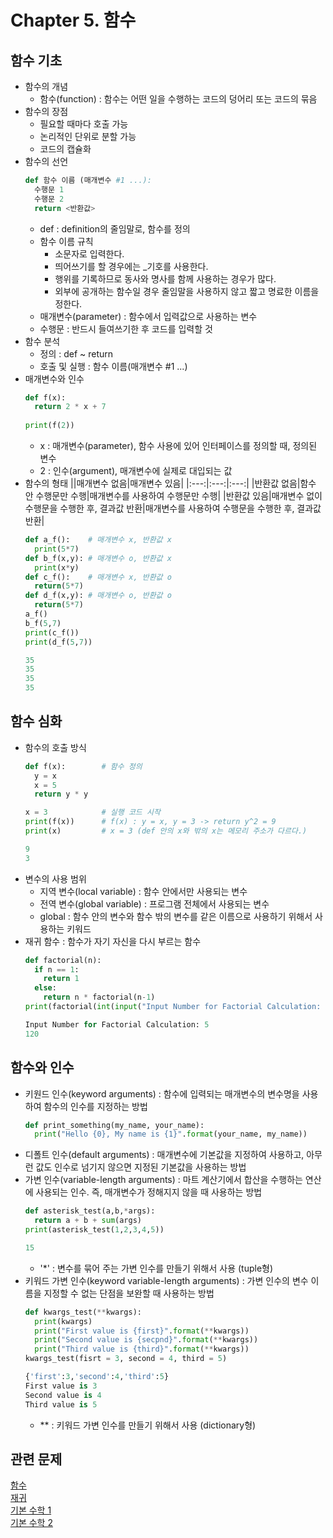 # Chapter 5. 함수

## 함수 기초
- 함수의 개념
  - 함수(function) : 함수는 어떤 일을 수행하는 코드의 덩어리 또는 코드의 묶음
- 함수의 장점
  - 필요할 때마다 호출 가능
  - 논리적인 단위로 분할 가능
  - 코드의 캡슐화
- 함수의 선언
  ```python
  def 함수 이름 (매개변수 #1 ...):
    수행문 1
    수행문 2
    return <반환값>
  ```
  - def : definition의 줄임말로, 함수를 정의
  - 함수 이름 규칙
    - 소문자로 입력한다.
    - 띄어쓰기를 할 경우에는 _기호를 사용한다.
    - 행위를 기록하므로 동사와 명사를 함께 사용하는 경우가 많다.
    - 외부에 공개하는 함수일 경우  줄임말을 사용하지 않고 짧고 명료한 이름을 정한다.
  - 매개변수(parameter) : 함수에서 입력값으로 사용하는 변수
  - 수행문 : 반드시 들여쓰기한 후 코드를 입력할 것
- 함수 분석
  - 정의 : def ~ return
  - 호출 및 실행 : 함수 이름(매개변수 #1 ...)
- 매개변수와 인수
  ```python
  def f(x):
    return 2 * x + 7
    
  print(f(2))
  ```
  - x : 매개변수(parameter), 함수 사용에 있어 인터페이스를 정의할 때, 정의된 변수
  - 2 : 인수(argument), 매개변수에 실제로 대입되는 값
- 함수의 형태
  ||매개변수 없음|매개변수 있음|
  |:---:|:---:|:---:|
  |반환값 없음|함수 안 수행문만 수행|매개변수를 사용하여 수행문만 수행|
  |반환값 있음|매개변수 없이 수행문을 수행한 후, 결과값 반환|매개변수를 사용하여 수행문을 수행한 후, 결과값 반환|
  ```python
  def a_f():    # 매개변수 x, 반환값 x
    print(5*7)
  def b_f(x,y): # 매개변수 o, 반환값 x
    print(x*y)
  def c_f():    # 매개변수 x, 반환값 o
    return(5*7)
  def d_f(x,y): # 매개변수 o, 반환값 o
    return(5*7)
  a_f()
  b_f(5,7)
  print(c_f())
  print(d_f(5,7))
  
  35
  35
  35
  35
  ```
  
## 함수 심화
- 함수의 호출 방식
  ```python
  def f(x):        # 함수 정의
    y = x
    x = 5
    return y * y
  
  x = 3            # 실행 코드 시작
  print(f(x))      # f(x) : y = x, y = 3 -> return y^2 = 9 
  print(x)         # x = 3 (def 안의 x와 밖의 x는 메모리 주소가 다르다.) 
  
  9
  3
  ```
- 변수의 사용 범위
  - 지역 변수(local variable) : 함수 안에서만 사용되는 변수
  - 전역 변수(global variable) : 프로그램 전체에서 사용되는 변수
  - global : 함수 안의 변수와 함수 밖의 변수를 같은 이름으로 사용하기 위해서 사용하는 키워드
- 재귀 함수 : 함수가 자기 자신을 다시 부르는 함수
  ```python
  def factorial(n):
    if n == 1:
      return 1
    else:
      return n * factorial(n-1)
  print(factorial(int(input("Input Number for Factorial Calculation: "))))
  
  Input Number for Factorial Calculation: 5
  120
  ```
  
## 함수와 인수
- 키원드 인수(keyword arguments) : 함수에 입력되는 매개변수의 변수명을 사용하여 함수의 인수를 지정하는 방법
  ```python
  def print_something(my_name, your_name):
    print("Hello {0}, My name is {1}".format(your_name, my_name))
  ```
- 디폴트 인수(default arguments) : 매개변수에 기본값을 지정하여 사용하고, 아무런 값도 인수로 넘기지 않으면 지정된 기본값을 사용하는 방법
- 가변 인수(variable-length arguments) : 마트 계산기에서 합산을 수행하는 연산에 사용되는 인수. 즉, 매개변수가 정해지지 않을 때 사용하는 방법
  ```python
  def asterisk_test(a,b,*args):
    return a + b + sum(args)
  print(asterisk_test(1,2,3,4,5))
  
  15
  ```
  - '*' : 변수를 묶어 주는 가변 인수를 만들기 위해서 사용 (tuple형)
- 키워드 가변 인수(keyword variable-length arguments) : 가변 인수의 변수 이름을 지정할 수 없는 단점을 보완할 때 사용하는 방법
  ```python
  def kwargs_test(**kwargs):
    print(kwargs)
    print("First value is {first}".format(**kwargs))
    print("Second value is {secpnd}".format(**kwargs))
    print("Third value is {third}".format(**kwargs))  
  kwargs_test(fisrt = 3, second = 4, third = 5)
  
  {'first':3,'second':4,'third':5}
  First value is 3
  Second value is 4
  Third value is 5
  ```
  - ** : 키워드 가변 인수를 만들기 위해서 사용 (dictionary형)

## 관련 문제
[함수](https://www.acmicpc.net/step/5)<br>
[재귀](https://www.acmicpc.net/step/19)<br>
[기본 수학 1](https://www.acmicpc.net/step/8)<br>
[기본 수학 2](https://www.acmicpc.net/step/10)<br>
